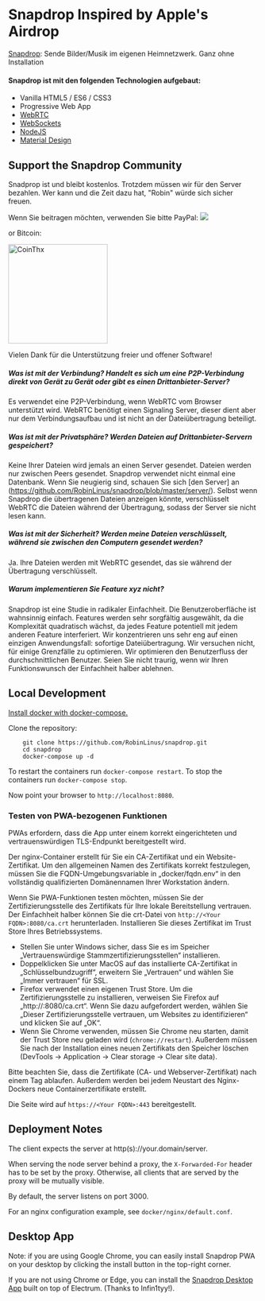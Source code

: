 # Snapdrop Inspired by Apple's Airdrop 

[Snapdrop](https://showtime.one): Sende Bilder/Musik im eigenen Heimnetzwerk. Ganz ohne Installation
#### Snapdrop ist mit den folgenden Technologien aufgebaut:
* Vanilla HTML5 / ES6 / CSS3  
* Progressive Web App
* [WebRTC](http://webrtc.org/)
* [WebSockets](http://www.websocket.org/)
* [NodeJS](https://nodejs.org/en/)
* [Material Design](https://material.google.com/)

## Support the Snapdrop Community
Snadprop ist und bleibt kostenlos. 
Trotzdem müssen wir für den Server bezahlen.
Wer kann und die Zeit dazu hat, "Robin" würde sich sicher freuen. 

Wenn Sie beitragen möchten, verwenden Sie bitte PayPal:
[<img src="https://www.paypalobjects.com/en_US/i/btn/btn_donateCC_LG.gif">](https://www.paypal.com/cgi-bin/webscr?cmd=_s-xclick&hosted_button_id=74D2NE84JHCWG&source=url)

or Bitcoin:

[<img src="https://coins.github.io/thx/logo-color-large-pill-320px.png" alt="CoinThx" width="200"/>](https://coins.github.io/thx/#1K9zQ8f4iTyhKyHWmiDKt21cYX2QSDckWB?label=Snapdrop&message=Thanks!%20Your%20contribution%20helps%20to%20keep%20Snapdrop%20free%20for%20everybody!) 

Vielen Dank für die Unterstützung freier und offener Software!

##### Was ist mit der Verbindung? Handelt es sich um eine P2P-Verbindung direkt von Gerät zu Gerät oder gibt es einen Drittanbieter-Server?
Es verwendet eine P2P-Verbindung, wenn WebRTC vom Browser unterstützt wird. WebRTC benötigt einen Signaling Server, dieser dient aber nur dem Verbindungsaufbau und ist nicht an der Dateiübertragung beteiligt.

##### Was ist mit der Privatsphäre? Werden Dateien auf Drittanbieter-Servern gespeichert?
Keine Ihrer Dateien wird jemals an einen Server gesendet. Dateien werden nur zwischen Peers gesendet. Snapdrop verwendet nicht einmal eine Datenbank. Wenn Sie neugierig sind, schauen Sie sich [den Server] an (https://github.com/RobinLinus/snapdrop/blob/master/server/). Selbst wenn Snapdrop die übertragenen Dateien anzeigen könnte, verschlüsselt WebRTC die Dateien während der Übertragung, sodass der Server sie nicht lesen kann.

##### Was ist mit der Sicherheit? Werden meine Dateien verschlüsselt, während sie zwischen den Computern gesendet werden?
Ja. Ihre Dateien werden mit WebRTC gesendet, das sie während der Übertragung verschlüsselt.

##### Warum implementieren Sie Feature xyz nicht?
Snapdrop ist eine Studie in radikaler Einfachheit. Die Benutzeroberfläche ist wahnsinnig einfach. Features werden sehr sorgfältig ausgewählt, da die Komplexität quadratisch wächst, da jedes Feature potentiell mit jedem anderen Feature interferiert. Wir konzentrieren uns sehr eng auf einen einzigen Anwendungsfall: sofortige Dateiübertragung.
Wir versuchen nicht, für einige Grenzfälle zu optimieren. Wir optimieren den Benutzerfluss der durchschnittlichen Benutzer. Seien Sie nicht traurig, wenn wir Ihren Funktionswunsch der Einfachheit halber ablehnen.

## Local Development
[Install docker with docker-compose.](https://docs.docker.com/compose/install/)

Clone the repository:
```
    git clone https://github.com/RobinLinus/snapdrop.git
    cd snapdrop
    docker-compose up -d
```

To restart the containers run `docker-compose restart`.
To stop the containers run `docker-compose stop`.

Now point your browser to `http://localhost:8080`.
### Testen von PWA-bezogenen Funktionen
PWAs erfordern, dass die App unter einem korrekt eingerichteten und vertrauenswürdigen TLS-Endpunkt bereitgestellt wird.

Der nginx-Container erstellt für Sie ein CA-Zertifikat und ein Website-Zertifikat. Um den allgemeinen Namen des Zertifikats korrekt festzulegen, müssen Sie die FQDN-Umgebungsvariable in „docker/fqdn.env“ in den vollständig qualifizierten Domänennamen Ihrer Workstation ändern.

Wenn Sie PWA-Funktionen testen möchten, müssen Sie der Zertifizierungsstelle des Zertifikats für Ihre lokale Bereitstellung vertrauen. Der Einfachheit halber können Sie die crt-Datei von `http://<Your FQDN>:8080/ca.crt` herunterladen. Installieren Sie dieses Zertifikat im Trust Store Ihres Betriebssystems.
- Stellen Sie unter Windows sicher, dass Sie es im Speicher „Vertrauenswürdige Stammzertifizierungsstellen“ installieren.
- Doppelklicken Sie unter MacOS auf das installierte CA-Zertifikat in „Schlüsselbundzugriff“, erweitern Sie „Vertrauen“ und wählen Sie „Immer vertrauen“ für SSL.
- Firefox verwendet einen eigenen Trust Store. Um die Zertifizierungsstelle zu installieren, verweisen Sie Firefox auf „http://<Your FQDN>:8080/ca.crt“. Wenn Sie dazu aufgefordert werden, wählen Sie „Dieser Zertifizierungsstelle vertrauen, um Websites zu identifizieren“ und klicken Sie auf „OK“.
- Wenn Sie Chrome verwenden, müssen Sie Chrome neu starten, damit der Trust Store neu geladen wird (`chrome://restart`). Außerdem müssen Sie nach der Installation eines neuen Zertifikats den Speicher löschen (DevTools -> Application -> Clear storage -> Clear site data).

Bitte beachten Sie, dass die Zertifikate (CA- und Webserver-Zertifikat) nach einem Tag ablaufen.
Außerdem werden bei jedem Neustart des Nginx-Dockers neue Containerzertifikate erstellt.

Die Seite wird auf `https://<Your FQDN>:443` bereitgestellt.
   
## Deployment Notes
The client expects the server at http(s)://your.domain/server.

When serving the node server behind a proxy, the `X-Forwarded-For` header has to be set by the proxy. Otherwise, all clients that are served by the proxy will be mutually visible.

By default, the server listens on port 3000.

For an nginx configuration example, see `docker/nginx/default.conf`.

## Desktop App 
Note: if you are using Google Chrome, you can easily install Snapdrop PWA on your desktop by clicking the install button in the top-right corner.

If you are not using Chrome or Edge, you can install the [Snapdrop Desktop App](https://github.com/infin1tyy/snapdrop-desktop) built on top of Electrum. (Thanks to Infin1tyy!).



